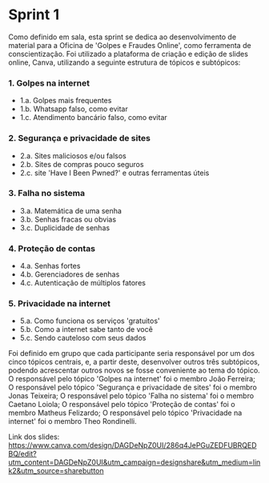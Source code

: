 # Sprint 1

Como definido em sala, esta sprint se dedica ao desenvolvimento de material para a Oficina de 'Golpes e Fraudes Online', como ferramenta de conscientização. Foi utilizado a plataforma de criação e edição de slides online, Canva, utilizando a seguinte estrutura de tópicos e subtópicos:

### 1. Golpes na internet
+ 1.a. Golpes mais frequentes
+ 1.b. Whatsapp falso, como evitar
+ 1.c. Atendimento bancário falso, como evitar

### 2. Segurança e privacidade de sites
+ 2.a. Sites maliciosos e/ou falsos
+ 2.b. Sites de compras pouco seguros
+ 2.c. site 'Have I Been Pwned?' e outras ferramentas úteis

### 3. Falha no sistema
+ 3.a. Matemática de uma senha
+ 3.b. Senhas fracas ou obvias
+ 3.c. Duplicidade de senhas

### 4. Proteção de contas
+ 4.a. Senhas fortes
+ 4.b. Gerenciadores de senhas
+ 4.c. Autenticação de múltiplos fatores

### 5. Privacidade na internet
+ 5.a. Como funciona os serviços 'gratuitos'
+ 5.b. Como a internet sabe tanto de você
+ 5.c. Sendo cauteloso com seus dados

Foi definido em grupo que cada participante seria responsável por um dos cinco tópicos centrais, e, a partir deste, desenvolver outros três subtópicos, podendo acrescentar outros novos se fosse conveniente ao tema do tópico. O responsável pelo tópico 'Golpes na internet' foi o membro João Ferreira; O responsável pelo tópico 'Segurança e privacidade de sites' foi o membro Jonas Teixeira; O responsável pelo tópico 'Falha no sistema' foi o membro Caetano Loiola; O responsável pelo tópico 'Proteção de contas' foi o membro Matheus Felizardo; O responsável pelo tópico 'Privacidade na internet' foi o membro Theo Rondinelli.

Link dos slides: https://www.canva.com/design/DAGDeNpZ0UI/286q4JePGuZEDFUBRQEDBQ/edit?utm_content=DAGDeNpZ0UI&utm_campaign=designshare&utm_medium=link2&utm_source=sharebutton
